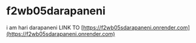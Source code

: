 # f2wb05darapaneni
i am hari darapaneni
LINK TO [https://f2wb05sdarapaneni.onrender.com](https://f2wb05sdarapaneni.onrender.com)
